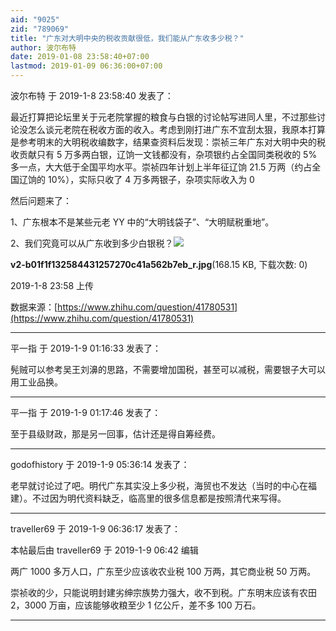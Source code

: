 ```yaml
---
aid: "9025"
zid: "789069"
title: "广东对大明中央的税收贡献很低，我们能从广东收多少税？"
author: 波尔布特
date: 2019-01-08 23:58:40+07:00
lastmod: 2019-01-09 06:36:00+07:00
---
```


波尔布特 于 2019-1-8 23:58:40 发表了：

最近打算把论坛里关于元老院掌握的粮食与白银的讨论帖写进同人里，不过那些讨论没怎么谈元老院在税收方面的收入。考虑到刚打进广东不宜刮太狠，我原本打算是参考明末的大明税收编数字，结果查资料后发现：崇祯三年广东对大明中央的税收贡献只有 5 万多两白银，辽饷一文钱都没有，杂项银约占全国同类税收的 5%多一点，大大低于全国平均水平。崇祯四年计划上半年征辽饷 21.5 万两（约占全国辽饷的 10%），实际只收了 4 万多两银子，杂项实际收入为 0

然后问题来了：

1、广东根本不是某些元老 YY 中的“大明钱袋子”、“大明赋税重地”。

2、我们究竟可以从广东收到多少白银税？![](/9025/235801f894x9mt8ehejcdg.jpg)

**v2-b01f1f132584431257270c41a562b7eb_r.jpg**(168.15 KB, 下载次数: 0)

2019-1-8 23:58 上传

数据来源：[https://www.zhihu.com/question/41780531](https://www.zhihu.com/question/41780531)

---

平一指 于 2019-1-9 01:16:33 发表了：

髡贼可以参考吴王刘濞的思路，不需要增加国税，甚至可以减税，需要银子大可以用工业品换。

---

平一指 于 2019-1-9 01:17:46 发表了：

至于县级财政，那是另一回事，估计还是得自筹经费。

---

godofhistory 于 2019-1-9 05:36:14 发表了：

老早就讨论过了吧。明代广东其实没上多少税，海贸也不发达（当时的中心在福建）。不过因为明代资料缺乏，临高里的很多信息都是按照清代来写得。

---

traveller69 于 2019-1-9 06:36:17 发表了：

本帖最后由 traveller69 于 2019-1-9 06:42 编辑

两广 1000 多万人口，广东至少应该收农业税 100 万两，其它商业税 50 万两。

崇祯收的少，只能说明封建劣绅宗族势力强大，收不到税。广东明末应该有农田 2，3000 万亩，应该能够收粮至少 1 亿公斤，差不多 100 万石。

---
